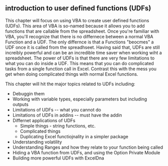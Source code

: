 ## introduction to user defined functions (UDFs)

This chapter will focus on using VBA to create user defined functions (UDFs).  This area of VBA is so-named because it allows you to add functions that are callable from the spreadsheet.  Once you're familiar with VBA, you'll recognize that there is no differnece between a normal VBA Function and a UDF.  The only differnce is that a Functions "beocmes" a UDF once it is called from the spreadhseet. Having said that, UDFs are still increibly powerful and can be an incredible time saver when working wiht a spreadsheet.  The power of UDFs is that there are very few limitations to what you can do inside a UDF.  This means that you can do complicated tasks from a single function call in Excel.  Contrast this with the mess you get when doing complicated things with normal Excel functions.

This chapter will hit the major topics related to UDFs including:

* Debuggin them
* Working with variable types, especially parameters but including outputs
* Limitations of UDFs -- what you cannot do
* Limitations of UDFs in addins -- must have the addin
* Differnet applications of UDFs
    * Simple things - string functions, etc.
    * Complicated things
    * Duplicating Excel functiojnality in a simpler package
* Understanding volatility
* Understanding Ranges and how they relate to your function being called
* Hiding a VBA function from UDFs, and using the Option Private Module
* Building more powerful UDFs with ExcelDna

